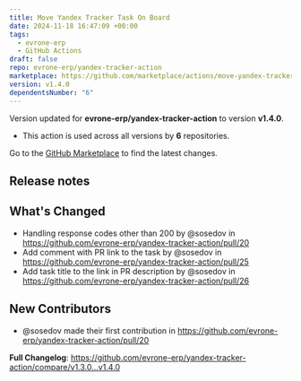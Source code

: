 ```yaml
---
title: Move Yandex Tracker Task On Board
date: 2024-11-18 16:47:09 +00:00
tags:
  - evrone-erp
  - GitHub Actions
draft: false
repo: evrone-erp/yandex-tracker-action
marketplace: https://github.com/marketplace/actions/move-yandex-tracker-task-on-board
version: v1.4.0
dependentsNumber: "6"
---
```



Version updated for **evrone-erp/yandex-tracker-action** to version **v1.4.0**.
- This action is used across all versions by **6** repositories.

Go to the [GitHub Marketplace](https://github.com/marketplace/actions/move-yandex-tracker-task-on-board) to find the latest changes.

## Release notes

## What's Changed
* Handling response codes other than 200 by @sosedov in https://github.com/evrone-erp/yandex-tracker-action/pull/20
* Add comment with PR link to the task by @sosedov in https://github.com/evrone-erp/yandex-tracker-action/pull/25
* Add task title to the link in PR description by @sosedov in https://github.com/evrone-erp/yandex-tracker-action/pull/26

## New Contributors
* @sosedov made their first contribution in https://github.com/evrone-erp/yandex-tracker-action/pull/20

**Full Changelog**: https://github.com/evrone-erp/yandex-tracker-action/compare/v1.3.0...v1.4.0
